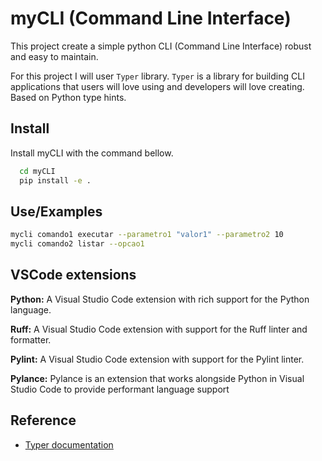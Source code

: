 # myCLI (Command Line Interface) 

This project create a simple python CLI (Command Line Interface) robust and easy to maintain.

For this project I will user `Typer` library. `Typer` is a library for building CLI applications that users will love using and developers will love creating. Based on Python type hints.

## Install
Install myCLI with the command bellow.

```bash
  cd myCLI
  pip install -e .
```
    
## Use/Examples

```bash
mycli comando1 executar --parametro1 "valor1" --parametro2 10
mycli comando2 listar --opcao1
```

## VSCode extensions

**Python:** A Visual Studio Code extension with rich support for the Python language.

**Ruff:** A Visual Studio Code extension with support for the Ruff linter and formatter.

**Pylint:** A Visual Studio Code extension with support for the Pylint linter.

**Pylance:** Pylance is an extension that works alongside Python in Visual Studio Code to provide performant language support

## Reference

 - [Typer documentation]( https://typer.tiangolo.com)
